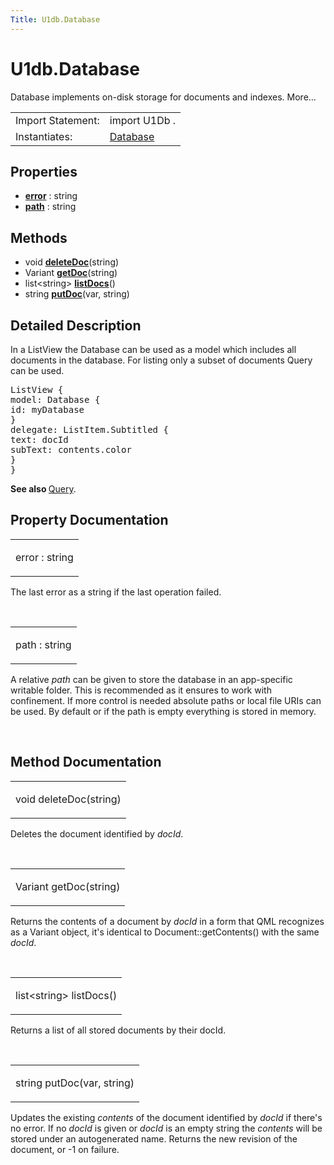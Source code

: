 ```yaml
---
Title: U1db.Database
---
```


# U1db.Database

<span class="subtitle"></span>
<!-- $$$Database-brief -->
<p>Database implements on-disk storage for documents and indexes. More...</p>
<!-- @@@Database -->
<table class="alignedsummary">
<tr><td class="memItemLeft rightAlign topAlign"> Import Statement:</td><td class="memItemRight bottomAlign"> import U1Db .</td></tr><tr><td class="memItemLeft rightAlign topAlign"> Instantiates:</td><td class="memItemRight bottomAlign"> <a href="index.html"><a href="#">Database</a></td></tr></table><ul>
</ul>
<h2 id="properties">Properties</h2>
<ul>
<li class="fn"><b><b><a href="#error-prop">error</a></b></b> : string</li>
<li class="fn"><b><b><a href="#path-prop">path</a></b></b> : string</li>
</ul>
<h2 id="methods">Methods</h2>
<ul>
<li class="fn">void <b><b><a href="#deleteDoc-method">deleteDoc</a></b></b>(string)</li>
<li class="fn">Variant <b><b><a href="#getDoc-method">getDoc</a></b></b>(string)</li>
<li class="fn">list&lt;string&gt; <b><b><a href="#listDocs-method">listDocs</a></b></b>()</li>
<li class="fn">string <b><b><a href="#putDoc-method">putDoc</a></b></b>(var, string)</li>
</ul>
<!-- $$$Database-description -->
<h2 id="details">Detailed Description</h2>
</p>
<p>In a ListView the Database can be used as a model which includes all documents in the database. For listing only a subset of documents Query can be used.</p>
<pre class="qml"><span class="type">ListView</span> {
<span class="name">model</span>: <span class="name">Database</span> {
<span class="name">id</span>: <span class="name">myDatabase</span>
}
<span class="name">delegate</span>: <span class="name">ListItem</span>.Subtitled {
<span class="name">text</span>: <span class="name">docId</span>
<span class="name">subText</span>: <span class="name">contents</span>.<span class="name">color</span>
}
}</pre>
<p><b>See also </b><a href="U1db.Query.md">Query</a>.</p>
<!-- @@@Database -->
<h2>Property Documentation</h2>
<!-- $$$error -->
<table class="qmlname"><tr valign="top" id="error-prop"><td class="tblQmlPropNode"><p><span class="name">error</span> : <span class="type">string</span></p></td></tr></table><p>The last error as a string if the last operation failed.</p>
<!-- @@@error -->
<br/>
<!-- $$$path -->
<table class="qmlname"><tr valign="top" id="path-prop"><td class="tblQmlPropNode"><p><span class="name">path</span> : <span class="type">string</span></p></td></tr></table><p>A relative <i>path</i> can be given to store the database in an app-specific writable folder. This is recommended as it ensures to work with confinement. If more control is needed absolute paths or local file URIs can be used. By default or if the path is empty everything is stored in memory.</p>
<!-- @@@path -->
<br/>
<h2>Method Documentation</h2>
<!-- $$$deleteDoc -->
<table class="qmlname"><tr valign="top" id="deleteDoc-method"><td class="tblQmlFuncNode"><p><span class="type">void</span> <span class="name">deleteDoc</span>(<span class="type">string</span>)</p></td></tr></table><p>Deletes the document identified by <i>docId</i>.</p>
<!-- @@@deleteDoc -->
<br/>
<!-- $$$getDoc -->
<table class="qmlname"><tr valign="top" id="getDoc-method"><td class="tblQmlFuncNode"><p><span class="type">Variant</span> <span class="name">getDoc</span>(<span class="type">string</span>)</p></td></tr></table><p>Returns the contents of a document by <i>docId</i> in a form that QML recognizes as a Variant object, it's identical to Document::getContents() with the same <i>docId</i>.</p>
<!-- @@@getDoc -->
<br/>
<!-- $$$listDocs -->
<table class="qmlname"><tr valign="top" id="listDocs-method"><td class="tblQmlFuncNode"><p><span class="type">list</span>&lt;<span class="type">string</span>&gt; <span class="name">listDocs</span>()</p></td></tr></table><p>Returns a list of all stored documents by their docId.</p>
<!-- @@@listDocs -->
<br/>
<!-- $$$putDoc -->
<table class="qmlname"><tr valign="top" id="putDoc-method"><td class="tblQmlFuncNode"><p><span class="type">string</span> <span class="name">putDoc</span>(<span class="type">var</span>, <span class="type">string</span>)</p></td></tr></table><p>Updates the existing <i>contents</i> of the document identified by <i>docId</i> if there's no error. If no <i>docId</i> is given or <i>docId</i> is an empty string the <i>contents</i> will be stored under an autogenerated name. Returns the new revision of the document, or -1 on failure.</p>
<!-- @@@putDoc -->
<br/>
